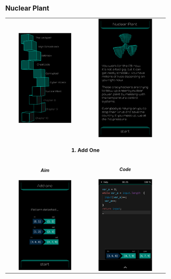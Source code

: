 ## Nuclear Plant

<table border=0 align="center">
    <tr>
        <td align="center" valign="middle">
            <img src="chapter_07.png" alt="Chapter 7" width="70%">
        </td>
        <td align="center" valign="middle">
            <img src="nuclear_plant.png" alt="nuclear plant" width="70%">
        </td>
    </tr>
    <tr>
        <td align="center" valign="middle" colspan=2>
            <h3>1. Add One</h3>
        </td>
    </tr>
    <tr>
        <td align="center" valign="middle">
                <h5>Aim</h5>
                <img src="01_add_one_aim.png" alt="01 add_one aim" width="70%">
        </td>
        <td align="center" valign="middle">
                <h5>Code</h5>
                <img src="01_add_one_solution.png" alt="01 add one solution" width="70%">
        </td>
    </tr>
</table>
